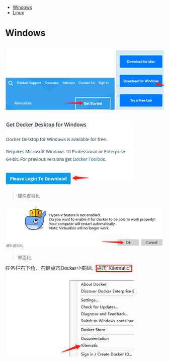 * [Windows](#Windows)
* [Linux](#Linux)

# Windows
![](安装img/1.jpg "")
---
![](安装img/2.jpg "")
---
> 硬件虚拟化

![](安装img/3.jpg "")
---
> 界面化

![](安装img/4.jpg "")
